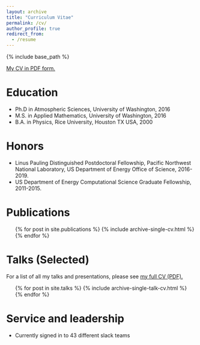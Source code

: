 ```yaml
---
layout: archive
title: "Curriculum Vitae"
permalink: /cv/
author_profile: true
redirect_from:
  - /resume
---
```


{% include base_path %}

[My CV in PDF form.](https://hansialice.github.io/files/Singh_CV_062019.pdf)

Education
======
* Ph.D in Atmospheric Sciences, University of Washington, 2016
* M.S. in Applied Mathematics, University of Washington, 2016
* B.A. in Physics, Rice University, Houston TX USA, 2000

Honors
======
* Linus Pauling Distinguished Postdoctoral Fellowship, Pacific Northwest National Laboratory, US Department of Energy Office of Science, 2016-2019.
* US Department of Energy Computational Science Graduate Fellowship, 2011-2015.

Publications
======
  <ul>{% for post in site.publications %}
    {% include archive-single-cv.html %}
  {% endfor %}</ul>
  
Talks (Selected)
======
For a list of all my talks and presentations, please see [my full CV (PDF).](https://hansialice.github.io/files/Singh_CV_062019.pdf)
  <ul>{% for post in site.talks %}
    {% include archive-single-talk-cv.html %}
  {% endfor %}</ul>
  
Service and leadership
======
* Currently signed in to 43 different slack teams
